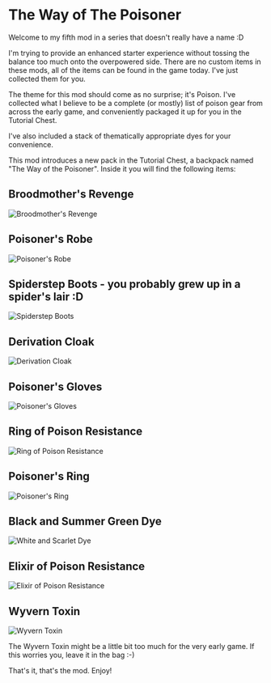 # The Way of The Poisoner

Welcome to my fifth mod in a series that doesn't really have a name :D

I'm trying to provide an enhanced starter experience without tossing the balance too much onto the overpowered side. There are no custom items in these mods, all of the items can be found in the game today. I've just collected them for you.

The theme for this mod should come as no surprise; it's Poison. I've collected what I believe to be a complete (or mostly) list of poison gear from across the early game, and conveniently packaged it up for you in the Tutorial Chest.

I've also included a stack of thematically appropriate dyes for your convenience.

This mod introduces a new pack in the Tutorial Chest, a backpack named "The Way of the Poisoner". Inside it you will find the following items:

## Broodmother's Revenge
![Broodmother's Revenge](../media/poisoner/amulet.png)

## Poisoner's Robe
![Poisoner's Robe](../media/poisoner/armour.png)

## Spiderstep Boots - you probably grew up in a spider's lair :D
![Spiderstep Boots](../media/poisoner/boots.png)

## Derivation Cloak
![Derivation Cloak](../media/poisoner/cloak.png)

## Poisoner's Gloves
![Poisoner's Gloves](../media/poisoner/gloves.png)

## Ring of Poison Resistance
![Ring of Poison Resistance](../media/poisoner/ring1.png)

## Poisoner's Ring
![Poisoner's Ring](../media/poisoner/ring2.png)

## Black and Summer Green Dye
![White and Scarlet Dye](../media/poisoner/dye.png)

## Elixir of Poison Resistance
![Elixir of Poison Resistance](../media/poisoner/elixir.png)

## Wyvern Toxin
![Wyvern Toxin](../media/poisoner/poison.png)

The Wyvern Toxin might be a little bit too much for the very early game. If this worries you, leave it in the bag :-)

That's it, that's the mod. Enjoy!
